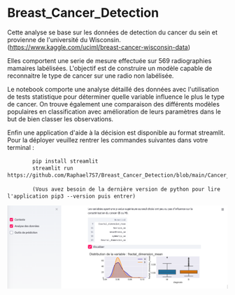 # Breast_Cancer_Detection
Cette analyse se base sur les données de detection du cancer du sein et provienne de l'université du Wisconsin.
(https://www.kaggle.com/uciml/breast-cancer-wisconsin-data)

Elles comportent une serie de mesure effectuée sur 569 radiographies mamaires labélisées.
L'objectif est de construire un modèle capable de reconnaitre le type de cancer sur une radio non labélisée.

Le notebook comporte une analyse détaillé des données avec l'utilisation de tests statistique pour 
déterminer quelle variable influence le plus le type de cancer. On trouve également une comparaison des différents
modèles populaires en classification avec amélioration de leurs paramètres dans le but de bien classer les observations.

Enfin une application d'aide à la décision est disponible au format streamlit. Pour la déployer veuillez rentrer
les commandes suivantes dans votre terminal : 

            pip install streamlit
            streamlit run https://github.com/Raphael7S7/Breast_Cancer_Detection/blob/main/Cancer_Sein.py
            
            (Vous avez besoin de la dernière version de python pour lire l'application pip3 --version puis entrer)
            
  ![alt text](https://github.com/Raphael7S7/Breast_Cancer_Detection/blob/main/Screenshot%202021-01-13%20at%2016.23.04.png)          
